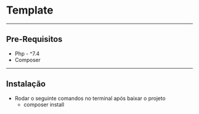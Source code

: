 # Template

___

## Pre-Requisitos
- Php - ^7.4
- Composer

___

## Instalação
- Rodar o seguinte comandos no terminal após baixar o projeto
    - composer install
